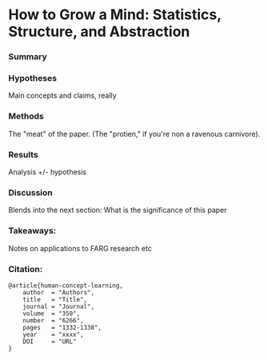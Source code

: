 # How to Grow a Mind: Statistics, Structure, and Abstraction

### Summary



### Hypotheses

Main concepts and claims, really

### Methods 

The "meat" of the paper. (The "protien," if you're non a ravenous carnivore).

### Results

Analysis +/- hypothesis

### Discussion

Blends into the next section: What is the significance of this paper

### Takeaways:

Notes on applications to FARG research etc

### Citation:

```
@article{human-concept-learning,
    author  = "Authors",
    title   = "Title",
    journal = "Journal",
    volume  = "350",
    number  = "6266",
    pages   = "1332-1338",
    year    = "xxxx",
    DOI     = "URL"
}
```

